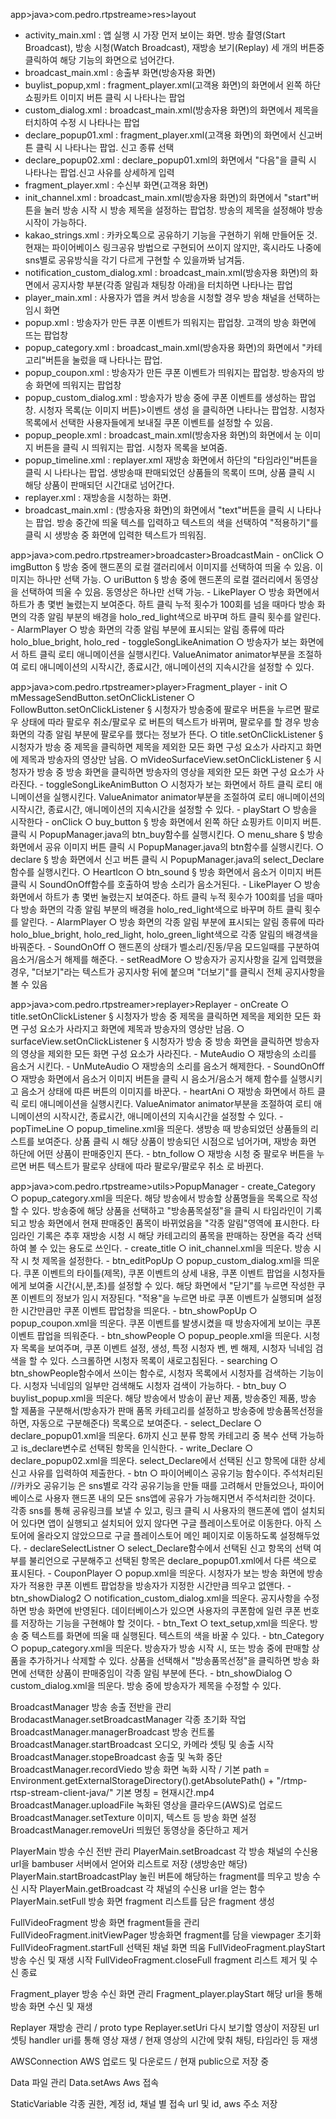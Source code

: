 app>java>com.pedro.rtpstreame>res>layout  
* activity_main.xml : 앱 실행 시 가장 먼저 보이는 화면. 방송 촬영(Start Broadcast), 방송 시청(Watch Broadcast), 재방송 보기(Replay) 세 개의 버튼중 클릭하여 해당 기능의 화면으로 넘어간다.
* broadcast_main.xml : 송출부 화면(방송자용 화면)
* buylist_popup,xml : fragment_player.xml(고객용 화면)의 화면에서 왼쪽 하단 쇼핑카트 이미지 버튼 클릭 시 나타나는 팝업
* custom_dialog.xml : broadcast_main.xml(방송자용 화면)의 화면에서 제목을 터치하여 수정 시 나타나는 팝업
* declare_popup01.xml : fragment_player.xml(고객용 화면)의 화면에서 신고버튼 클릭 시 나타나는 팝업. 신고 종류 선택
* declare_popup02.xml : declare_popup01.xml의 화면에서 "다음"을 클릭 시 나타나는 팝업.신고 사유를 상세하게 입력
* fragment_player.xml : 수신부 화면(고객용 화면)
* init_channel.xml : broadcast_main.xml(방송자용 화면)의 화면에서 "start"버튼을 눌러 방송 시작 시 방송 제목을 설정하는 팝업창. 방송의 제목을 설정해야 방송 시작이 가능하다.
* kakao_strings.xml : 카카오톡으로 공유하기 기능을 구현하기 위해 만들어둔 것. 현재는 파이어베이스 링크공유 방법으로 구현되어 쓰이지 않지만, 혹시라도 나중에 sns별로 공유방식을 각기 다르게 구현할 수 있을까봐 남겨둠.
* notification_custom_dialog.xml : broadcast_main.xml(방송자용 화면)의 화면에서 공지사항 부분(각종 알림과 채팅창 아래)을 터치하면 나타나는 팝업
* player_main.xml : 사용자가 앱을 켜서 방송을 시청할 경우 방송 채널을 선택하는 임시 화면
* popup.xml : 방송자가 만든 쿠폰 이벤트가 띄워지는 팝업창. 고객의 방송 화면에 뜨는 팝업창
* popup_category.xml : broadcast_main.xml(방송자용 화면)의 화면에서 "카테고리"버튼을 눌렀을 때 나타나는 팝업. 
* popup_coupon.xml : 방송자가 만든 쿠폰 이벤트가 띄워지는 팝업창. 방송자의 방송 화면에 띄워지는 팝업창
* popup_custom_dialog.xml : 방송자가 방송 중에 쿠폰 이벤트를 생성하는 팝업창. 시청자 목록(눈 이미지 버튼)>이벤트 생성 을 클릭하면 나타나는 팝업창. 시청자 목록에서 선택한 사용자들에게 보내질 쿠폰 이벤트를 설정할 수 있음.
* popup_people.xml : broadcast_main.xml(방송자용 화면)의 화면에서 눈 이미지 버튼을 클릭 시 띄워지는 팝업. 시청자 목록을 보여줌. 
* popup_timeline.xml : replayer.xml 재방송 화면에서 하단의 "타임라인"버튼을 클릭 시  나타나는 팝업. 생방송때 판매되었던 상품들의 목록이 뜨며, 상품 클릭 시 해당 상품이 판매되던 시간대로 넘어간다.
* replayer.xml : 재방송을 시청하는 화면. 
* broadcast_main.xml : (방송자용 화면)의 화면에서 "text"버튼을 클릭 시 나타나는 팝업. 방송 중간에 띄울 텍스를 입력하고 텍스트의 색을 선택하여 "적용하기"를 클릭 시 생방송 중 화면에 입력한 텍스트가 띄워짐.





app>java>com.pedro.rtpstreamer>broadcaster>BroadcastMain
	- onClick
		○ imgButton
			§ 방송 중에 핸드폰의 로컬 갤러리에서 이미지를 선택하여 띄울 수 있음. 이미지는 하나만 선택 가능.
		○ uriButton
			§ 방송 중에 핸드폰의 로컬 갤러리에서 동영상을 선택하여 띄울 수 있음. 동영상은 하나만 선택 가능.
	- LikePlayer
		○ 방송 화면에서 하트가 총 몇번 눌렸는지 보여준다. 하트 클릭 누적 횟수가 100회를 넘을 때마다 방송 화면의 각종 알림 부분의 배경을 holo_red_light색으로 바꾸며 하트 클릭 횟수를 알린다.
	- AlarmPlayer
		○ 방송 화면의 각종 알림 부분에 표시되는 알림 종류에 따라 holo_blue_bright, holo_red
	- toggleSongLikeAnimation
		○ 방송자가 보는 화면에서 하트 클릭 로티 애니메이션을 실행시킨다. ValueAnimator animator부분을 조절하여 로티 애니메이션의 시작시간, 종료시간, 애니메이션의 지속시간을 설정할 수 있다.





app>java>com.pedro.rtpstreamer>player>Fragment_player
	- init
		○ mMessageSendButton.setOnClickListener
		○ FollowButton.setOnClickListener
			§ 시청자가 방송중에 팔로우 버튼을 누르면 팔로우 상태에 따라 팔로우 취소/팔로우 로 버튼의 텍스트가 바뀌며, 팔로우를 할 경우 방송 화면의 각종 알림 부분에 팔로우를 했다는 정보가 뜬다.
		○ title.setOnClickListener
			§ 시청자가 방송 중 제목을 클릭하면 제목을 제외한 모든 화면 구성 요소가 사라지고 화면에 제목과 방송자의 영상만 남음.
		○ mVideoSurfaceView.setOnClickListener
			§ 시청자가 방송 중 방송 화면을 클릭하면 방송자의 영상을 제외한 모든 화면 구성 요소가 사라진다. 
	- toggleSongLikeAnimButton
		○ 시청자가 보는 화면에서 하트 클릭 로티 애니메이션을 실행시킨다. ValueAnimator animator부분을 조절하여 로티 애니메이션의 시작시간, 종료시간, 애니메이션의 지속시간을 설정할 수 있다.
	- playStart
		○ 방송을 시작한다
	- onClick
		○ buy_button
			§ 방송 화면에서 왼쪽 하단 쇼핑카트 이미지 버튼. 클릭 시 PopupManager.java의 btn_buy함수를 실행시킨다.
		○ menu_share
			§ 방송 화면에서 공유 이미지 버튼 클릭 시 PopupManager.java의 btn함수를 실행시킨다.
		○ declare
			§ 방송 화면에서 신고 버튼 클릭 시 PopupManager.java의 select_Declare함수를 실행시킨다.
		○ HeartIcon
		○ btn_sound
			§ 방송 화면에서 음소거 이미지 버튼 클릭 시 SoundOnOff함수를 호출하여 방송 소리가 음소거된다.
	- LikePlayer
		○ 방송 화면에서 하트가 총 몇번 눌렸는지 보여준다. 하트 클릭 누적 횟수가 100회를 넘을 때마다 방송 화면의 각종 알림 부분의 배경을 holo_red_light색으로 바꾸며 하트 클릭 횟수를 알린다.
	- AlarmPlayer
		○ 방송 화면의 각종 알림 부분에 표시되는 알림 종류에 따라 holo_blue_bright, holo_red_light, holo_green_light색으로 각종 알림의 배경색을 바꿔준다.
	- SoundOnOff
		○ 핸드폰의 상태가 벨소리/진동/무음 모드일때를 구분하여 음소거/음소거 해제를 해준다.
	- setReadMore
		○ 방송자가 공지사항을 길게 입력했을 경우, "더보기"라는 텍스트가 공지사항 뒤에 붙으며 "더보기"를 클릭시 전체 공지사항을 볼 수 있음





app>java>com.pedro.rtpstreamer>replayer>Replayer
	- onCreate
		○ title.setOnClickListener
			§ 시청자가 방송 중 제목을 클릭하면 제목을 제외한 모든 화면 구성 요소가 사라지고 화면에 제목과 방송자의 영상만 남음.
		○ surfaceView.setOnClickListener
			§ 시청자가 방송 중 방송 화면을 클릭하면 방송자의 영상을 제외한 모든 화면 구성 요소가 사라진다. 
	- MuteAudio
		○ 재방송의 소리를 음소거 시킨다.
	- UnMuteAudio
		○ 재방송의 소리를 음소거 해제한다.
	- SoundOnOff
		○ 재방송 화면에서 음소거 이미지 버튼을 클릭 시 음소거/음소거 해제 함수를 실행시키고 음소거 상태에 따른 버튼의 이미지를 바꾼다.
	- heartAni
		○ 재방송 화면에서 하트 클릭 로티 애니메이션을 실행시킨다. ValueAnimator animator부분을 조절하여 로티 애니메이션의 시작시간, 종료시간, 애니메이션의 지속시간을 설정할 수 있다.
	- popTimeLine
		○ popup_timeline.xml을 띄운다. 생방송 때 방송되었던 상품들의 리스트를 보여준다. 상품 클릭 시 해당 상품이 방송되던 시점으로 넘어가며, 재방송 화면 하단에 어떤 상품이 판매중인지 뜬다. 
	- btn_follow
		○ 재방송 시청 중 팔로우 버튼을 누르면 버튼 텍스트가 팔로우 상태에 따라 팔로우/팔로우 취소 로 바뀐다.





app>java>com.pedro.rtpstreame>utils>PopupManager
	- create_Category
		○ popup_category.xml을 띄운다. 해당 방송에서 방송할 상품명들을 목록으로 작성할 수 있다. 방송중에 해당 상품을 선택하고 "방송품목설정"을 클릭 시 타임라인이 기록되고 방송 화면에서 현재 판매중인 품목이 바뀌었음을 "각종 알림"영역에 표시한다. 타임라인 기록은 추후 재방송 시청 시 해당 카테고리의 품목을 판매하는 장면을 즉각 선택하여 볼 수 있는 용도로 쓰인다.
	- create_title
		○ init_channel.xml을 띄운다. 방송 시작 시 첫 제목을 설정한다. 
	- btn_editPopUp
		○ popup_custom_dialog.xml을 띄운다. 쿠폰 이벤트의 타이틀(제목), 쿠폰 이벤트의 상세 내용, 쿠폰 이벤트 팝업을 시청자들에게 보여줄 시간(시,분,초)를 설정할 수 있다. 해당 화면에서 "닫기"를 누르면 작성한 쿠폰 이벤트의 정보가 임시 저장된다. "적용"을 누르면 바로 쿠폰 이벤트가 실행되며 설정한 시간만큼만 쿠폰 이벤트 팝업창을 띄운다.
	- btn_showPopUp
		○ popup_coupon.xml을 띄운다. 쿠폰 이벤트를 발생시켰을 때 방송자에게 보이는 쿠폰 이벤트 팝업을 띄워준다.
	- btn_showPeople
		○ popup_people.xml을 띄운다. 시청자 목록을 보여주며, 쿠폰 이벤트 설정, 생성, 특정 시청자 벤, 벤 해제, 시청자 닉네임 검색을 할 수 있다. 스크롤하면 시청자 목록이 새로고침된다.
	- searching
		○ btn_showPeople함수에서 쓰이는 함수로, 시청자 목록에서 시청자를 검색하는 기능이다. 시청자 닉네임의 일부만 검색해도 시청자 검색이 가능하다.
	- btn_buy
		○ buylist_popup.xml을 띄운다. 해당 방송에서 방송이 끝난 제품, 방송중인 제품, 방송 할 제품을 구분해서(방송자가 판매 품목 카테고리를 설정하고 방송중에 방송품목선정을 하면, 자동으로 구분해준다) 목록으로 보여준다. 
	- select_Declare
		○ declare_popup01.xml을 띄운다. 6까지 신고 분류 항목 카테고리 중 복수 선택 가능하고 is_declare변수로 선택된 항목을 인식한다.
	- write_Declare
		○ declare_popup02.xml을 띄운다. select_Declare에서 선택된 신고 항목에 대한 상세 신고 사유를 입력하여 제출한다. 
	- btn
		○ 파이어베이스 공유기능 함수이다. 주석처리된 //카카오 공유기능 은 sns별로 각각 공유기능을 만들 때를 고려해서 만들었으나, 파이어베이스로 사용자 핸드폰 내의 모든 sns앱에 공유가 가능해지면서 주석처리한 것이다. 각종 sns를 통해 공유링크를 보낼 수 있고, 링크 클릭 시 사용자의 핸드폰에 앱이 설치되어 있다면 앱이 실행되고 설치되어 있지 않다면 구글 플레이스토어로 이동한다. 아직 스토어에 올라오지 않았으므로 구글 플레이스토어 메인 페이지로 이동하도록 설정해두었다.
	- declareSelectListner
		○ select_Declare함수에서 선택된 신고 항목의 선택 여부를 불리언으로 구분해주고 선택된 항목은 declare_popup01.xml에서 다른 색으로 표시된다.
	- CouponPlayer
		○ popup.xml을 띄운다. 시청자가 보는 방송 화면에 방송자가 적용한 쿠폰 이벤트 팝업창을 방송자가 지정한 시간만큼 띄우고 없앤다.
	- btn_showDialog2
		○ notification_custom_dialog.xml을 띄운다. 공지사항을 수정하면 방송 화면에 반영된다. 데이터베이스가 있으면 사용자의 쿠폰함에 일련 쿠폰 번호를 저장하는 기능을 구현해야 할 것이다.
	- btn_Text
		○ text_setup,xml을 띄운다. 방송 중 텍스트를 화면에 띄울 때 실행된다. 텍스트의 색을 바꿀 수 있다. 
	- btn_Category
		○ popup_category.xml을 띄운다. 방송자가 방송 시작 시, 또는 방송 중에 판매할 상품을 추가하거나 삭제할 수 있다. 상품을 선택해서 "방송품목선정"을 클릭하면 방송 화면에 선택한 상품이 판매중임이 각종 알림 부분에 뜬다. 
	- btn_showDialog
		○ custom_dialog.xml을 띄운다. 방송 중에 방송자가 제목을 수정할 수 있다. 




BroadcastManager 방송 송출 전반을 관리
BrodacastManager.setBroadcastManager 각종 초기화 작업
BroadcastManager.managerBroadcast 방송 컨트롤
BroadcastManager.startBroadcast 오디오, 카메라 셋팅 및 송출 시작
BroadcastManager.stopeBroadcast 송출 및 녹화 중단
BroadcastManager.recordViedo 방송 화면 녹화 시작 / 
기본 path = Environment.getExternalStorageDirectory().getAbsolutePath() + "/rtmp-rtsp-stream-client-java/"
기본 명칭 = 현재시간.mp4
BroadcastManager.uploadFile 녹화된 영상을 클라우드(AWS)로 업로드
BroadcastManager.setTexture 이미지, 텍스트 등 방송 화면 설정
BroadcastManager.removeUri 띄웠던 동영상을 중단하고 제거

PlayerMain 방송 수신 전반 관리
PlayerMain.setBroadcast 각 방송 채널의 수신용 url을 bambuser 서버에서 얻어와 리스트로 저장 (생방송만 해당)
PlayerMain.startBroadcastPlay 눌린 버튼에 해당하는 fragment를 띄우고 방송 수신 시작
PlayerMain.getBroadcast 각 채널의 수신용 url을 얻는 함수
PlayerMain.setFull 방송 화면 fragment 리스트를 담은 fragment 생성

FullVideoFragment 방송 화면 fragment들을 관리
FullVideoFragment.initViewPager 방송화면 fragment를 담을 viewpager 초기화
FullVideoFragment.startFull 선택된 채널 화면 띄움
FullVideoFragment.playStart 방송 수신 및 재생 시작
FullVideoFragment.closeFull fragment 리스트 제거 및 수신 종료

Fragment_player 방송 수신 화면 관리
Fragment_player.playStart 해당 url을 통해 방송 화면 수신 및 재생

Replayer 재방송 관리 / proto type
Replayer.setUri 다시 보기할 영상이 저장된 url 셋팅
handler uri를 통해 영상 재생 / 현재 영상의 시간에 맞춰 채팅, 타임라인 등 재생

AWSConnection AWS 업로드 및 다운로드 / 현재 public으로 저장 중

Data 파일 관리
Data.setAws Aws 접속

StaticVariable 각종 권한, 계정 id, 채널 별 접속 url 및 id, aws 주소 저장
